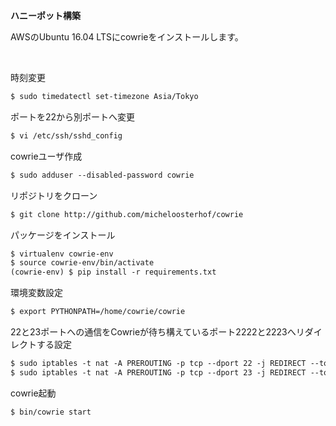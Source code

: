 **ハニーポット構築**

AWSのUbuntu 16.04 LTSにcowrieをインストールします。

<br />

時刻変更

```markdown
$ sudo timedatectl set-timezone Asia/Tokyo
```

ポートを22から別ポートへ変更
```markdown
$ vi /etc/ssh/sshd_config
```

cowrieユーザ作成
```markdown
$ sudo adduser --disabled-password cowrie
```

リポジトリをクローン
```markdown
$ git clone http://github.com/micheloosterhof/cowrie
```

パッケージをインストール
```markdown
$ virtualenv cowrie-env
$ source cowrie-env/bin/activate
(cowrie-env) $ pip install -r requirements.txt
```

環境変数設定
```markdown
$ export PYTHONPATH=/home/cowrie/cowrie
```

22と23ポートへの通信をCowrieが待ち構えているポート2222と2223へリダイレクトする設定
```markdown
$ sudo iptables -t nat -A PREROUTING -p tcp --dport 22 -j REDIRECT --to-port 2222
$ sudo iptables -t nat -A PREROUTING -p tcp --dport 23 -j REDIRECT --to-port 2223
```

cowrie起動
```markdown
$ bin/cowrie start
```
